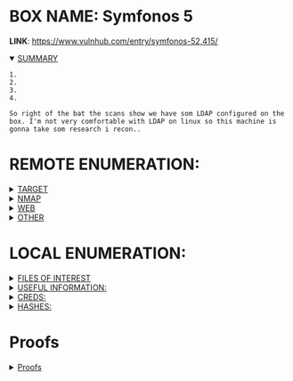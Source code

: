 # BOX NAME: Symfonos 5
**LINK**: https://www.vulnhub.com/entry/symfonos-52,415/

<details open><summary><ins>SUMMARY</ins></summary>

```
1. 
2. 
3. 
4. 

So right of the bat the scans show we have som LDAP configured on the box. I'm not very comfortable with LDAP on linux so this machine is gonna take som research i recon..

```
</details>

# REMOTE ENUMERATION:

<details><summary><ins>TARGET</ins></summary>

```
[+] IP:		10.77.0.60
[+] URL:	http://symfonos.local
```
</details>
<details><summary><ins>NMAP</ins></summary>

```
└─$ nmap -sV -sC $IP -oN nmap-symfonos5.log
Starting Nmap 7.93 ( https://nmap.org ) at 2023-04-29 08:09 CEST
Nmap scan report for symfonos.local (10.77.0.60)
Host is up (0.00020s latency).
Not shown: 996 closed tcp ports (conn-refused)
PORT    STATE SERVICE  VERSION
22/tcp  open  ssh      OpenSSH 7.9p1 Debian 10+deb10u1 (protocol 2.0)
| ssh-hostkey: 
|   2048 1670137722f96878400d2176c1505423 (RSA)
|   256 a80623d093187d7a6b05778d8bc9ec02 (ECDSA)
|_  256 52c08318f4c738655ace9766f375684c (ED25519)
80/tcp  open  http     Apache httpd 2.4.29 ((Ubuntu))
|_http-server-header: Apache/2.4.29 (Ubuntu)
|_http-title: Site doesn't have a title (text/html).
389/tcp open  ldap     OpenLDAP 2.2.X - 2.3.X
636/tcp open  ldapssl?
Service Info: OS: Linux; CPE: cpe:/o:linux:linux_kernel

Service detection performed. Please report any incorrect results at https://nmap.org/submit/ .
Nmap done: 1 IP address (1 host up) scanned in 11.66 seconds
```
</details>
<details><summary><ins>WEB</ins></summary>

whatweb-scan

```
└─$ whatweb $URL --log-verbose=whatweb-symfonos5.log
http://symfonos.local [200 OK] Apache[2.4.29], Country[RESERVED][ZZ], HTTPServer[Ubuntu Linux][Apache/2.4.29 (Ubuntu)], IP[10.77.0.60]

```

nikto-scan

```
└─$ nikto -h $URL | tee nikto-symfonos5.log
- Nikto v2.5.0
---------------------------------------------------------------------------
+ Target IP:          10.77.0.60
+ Target Hostname:    symfonos.local
+ Target Port:        80
+ Start Time:         2023-04-29 08:10:09 (GMT2)
---------------------------------------------------------------------------
+ Server: Apache/2.4.29 (Ubuntu)
+ /: The anti-clickjacking X-Frame-Options header is not present. See: https://developer.mozilla.org/en-US/docs/Web/HTTP/Headers/X-Frame-Options
+ /: The X-Content-Type-Options header is not set. This could allow the user agent to render the content of the site in a different fashion to the MIME type. See: https://www.netsparker.com/web-vulnerability-scanner/vulnerabilities/missing-content-type-header/
+ No CGI Directories found (use '-C all' to force check all possible dirs)
+ Apache/2.4.29 appears to be outdated (current is at least Apache/2.4.54). Apache 2.2.34 is the EOL for the 2.x branch.
+ /: Server may leak inodes via ETags, header found with file /, inode: cf, size: 59b7f675f3d40, mtime: gzip. See: http://cve.mitre.org/cgi-bin/cvename.cgi?name=CVE-2003-1418
+ OPTIONS: Allowed HTTP Methods: GET, POST, OPTIONS, HEAD .
+ /home.php?arsc_language=elvish: Cookie PHPSESSID created without the httponly flag. See: https://developer.mozilla.org/en-US/docs/Web/HTTP/Cookies
+ /admin.php?en_log_id=0&action=config: EasyNews version 4.3 allows remote admin access. This PHP file should be protected. See: http://cve.mitre.org/cgi-bin/cvename.cgi?name=CVE-2006-5412
+ /admin.php?en_log_id=0&action=users: EasyNews version 4.3 allows remote admin access. This PHP file should be protected. See: http://cve.mitre.org/cgi-bin/cvename.cgi?name=CVE-2006-5412
+ /admin.php: This might be interesting.
+ /static/: Directory indexing found.
+ /icons/README: Apache default file found. See: https://www.vntweb.co.uk/apache-restricting-access-to-iconsreadme/
+ 7962 requests: 0 error(s) and 11 item(s) reported on remote host
+ End Time:           2023-04-29 08:10:47 (GMT2) (38 seconds)
---------------------------------------------------------------------------
+ 1 host(s) tested

```

fuzzing

```
admin.php
```
Summary

```
So there is an admin page. Fuzz the auth bypass: *))%00
on the admin-page source-html there seems to be a link referencing localhost and a ?url parameter also referencing localhost.
**<a class="nav-link" href="http://127.0.0.1/home.php?url=http://127.0.0.1/portraits.php">Portraits</a>**
If we proxy the traffic through foxyproxy to 127.0.0.1:8000 and setting up a proxy on our local-machine to the remote localhost on port 80, we can access the page. Seems to only be some pictures of gods.
socat tcp-listen:8000,fork tcp:symfonos.local:80

We're able to fuzz the remote machine web-root with:
**ffuf -u http://127.0.0.1:8000/FUZZ -w /base/wordlists/lfi/jml-lfi.txt**


```

</details>
<details><summary><ins>OTHER</ins></summary>

SSH (Port 22)
```

```

DNS (Port 53)
```

```

</details>


# LOCAL ENUMERATION:

<details><summary><ins>FILES OF INTEREST</ins></summary>

**FILES**:
```

```

**SUID's**:

```

```
**SGID's**:

```

```
**OTHERS**:

```

```
</details>

<details><summary><ins>USEFUL INFORMATION:</ins></summary>

**Kernel Info:**
*file /bin/bash ; echo -e " \\n" && lsb_release -a ; echo -e "\\n" && uname -a*

```

```
</details>

<details><summary><ins>CREDS:</ins></summary>

```
username:password
```
</details>

<details><summary><ins>HASHES:</ins></summary>

```

```
</details>

# Proofs

<details><summary><ins>Proofs</ins></summary>

Final payload:
```

```

</details>